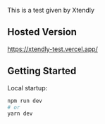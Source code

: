 This is a test given by Xtendly

## Hosted Version
https://xtendly-test.vercel.app/

## Getting Started

Local startup:

```bash
npm run dev
# or
yarn dev
```



